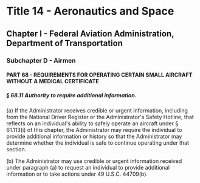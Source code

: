 
# Title 14 - Aeronautics and Space
## Chapter I - Federal Aviation Administration, Department of Transportation
### Subchapter D - Airmen
#### PART 68 - REQUIREMENTS FOR OPERATING CERTAIN SMALL AIRCRAFT WITHOUT A MEDICAL CERTIFICATE
##### § 68.11 Authority to require additional information.

(a) If the Administrator receives credible or urgent information, including from the National Driver Register or the Administrator's Safety Hotline, that reflects on an individual's ability to safely operate an aircraft under § 61.113(i) of this chapter, the Administrator may require the individual to provide additional information or history so that the Administrator may determine whether the individual is safe to continue operating under that section.

(b) The Administrator may use credible or urgent information received under paragraph (a) to request an individual to provide additional information or to take actions under 49 U.S.C. 44709(b).
